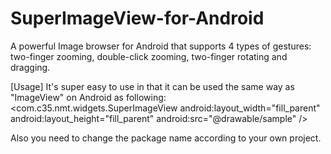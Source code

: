 # SuperImageView-for-Android
A powerful Image browser for Android that supports 4 types of gestures: two-finger zooming, double-click zooming, two-finger rotating and dragging.

[Usage]
It's super easy to use in that it can be used the same way as "ImageView" on Android as following:
 \<com.c35.nmt.widgets.SuperImageView
 	android:layout_width="fill_parent"
 	android:layout_height="fill_parent"
 	android:src="@drawable/sample" /\>

Also you need to change the package name according to your own project.
